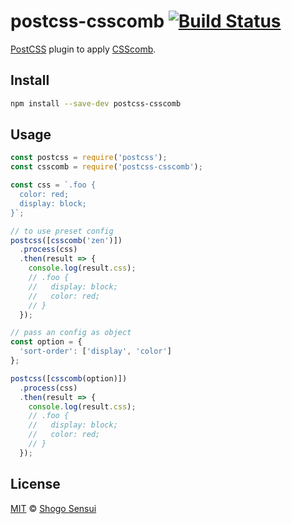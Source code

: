 # postcss-csscomb [![Build Status](https://travis-ci.org/1000ch/postcss-csscomb.svg?branch=master)](https://travis-ci.org/1000ch/postcss-csscomb)

[PostCSS](https://github.com/postcss/postcss) plugin to apply [CSScomb](https://github.com/csscomb/csscomb.js).

## Install

```sh
npm install --save-dev postcss-csscomb
```

## Usage

```javascript
const postcss = require('postcss');
const csscomb = require('postcss-csscomb');

const css = `.foo {
  color: red;
  display: block;
}`;

// to use preset config
postcss([csscomb('zen')])
  .process(css)
  .then(result => {
    console.log(result.css);
    // .foo {
    //   display: block;
    //   color: red;
    // }
  });

// pass an config as object
const option = {
  'sort-order': ['display', 'color']
};

postcss([csscomb(option)])
  .process(css)
  .then(result => {
    console.log(result.css);
    // .foo {
    //   display: block;
    //   color: red;
    // }
  });
```

## License

[MIT](https://1000ch.mit-license.org) © [Shogo Sensui](https://github.com/1000ch)
